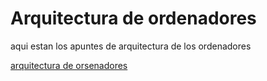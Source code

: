 # Arquitectura de ordenadores

aqui estan los apuntes de arquitectura de los ordenadores

[arquitectura de orsenadores](https://grandecovian.es/FGC/files/D.%20Tecnolog%C3%ADa/TIC%20I/Arquitectura/Arquitectura%20de%20ordenadores.pdf)

